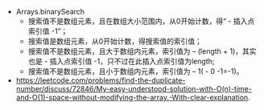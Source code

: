 * Arrays.binarySearch
    *  搜索值不是数组元素，且在数组大小范围内，从0开始计数，得“ - 插入点索引值 -1”；
    * 搜索值是数组元素，从0开始计数，得搜索值的索引值；
    * 搜索值不是数组元素，且大于数组内元素，索引值为 – (length + 1)，其实也是 - 插入点索引值 -1，只不过在此插入点索引值为length;
    *  搜索值不是数组元素，且小于数组内元素，索引值为 – 1( - 0 -1=-1)。
* https://leetcode.com/problems/find-the-duplicate-number/discuss/72846/My-easy-understood-solution-with-O(n)-time-and-O(1)-space-without-modifying-the-array.-With-clear-explanation.